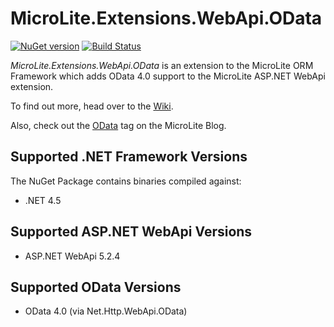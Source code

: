 MicroLite.Extensions.WebApi.OData
=================================

[![NuGet version](https://badge.fury.io/nu/MicroLite.Extensions.WebApi.OData.svg)](http://badge.fury.io/nu/MicroLite.Extensions.WebApi.OData) [![Build Status](https://trevorpilley.visualstudio.com/_apis/public/build/definitions/4cf9ae80-460f-4dc8-a6fd-815e9e58ad35/3/badge)](https://trevorpilley.visualstudio.com/MicroLite.Extensions.WebApi.OData)

_MicroLite.Extensions.WebApi.OData_ is an extension to the MicroLite ORM Framework which adds OData 4.0 support to the MicroLite ASP.NET WebApi extension.

To find out more, head over to the [Wiki](https://github.com/TrevorPilley/MicroLite.Extensions.WebApi.OData/wiki).

Also, check out the [OData](http://microliteorm.wordpress.com/tag/OData/) tag on the MicroLite Blog.

## Supported .NET Framework Versions

The NuGet Package contains binaries compiled against:

* .NET 4.5

## Supported ASP.NET WebApi Versions

* ASP.NET WebApi 5.2.4

## Supported OData Versions

* OData 4.0 (via Net.Http.WebApi.OData)